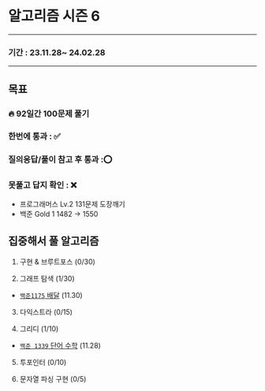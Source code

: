 # 알고리즘 시즌 6

-----------------

### 기간 : 23.11.28~ 24.02.28

----------

## 목표
### 🔥 92일간 100문제 풀기
### 한번에 통과 : ✅️
### 질의응답/풀이 참고 후 통과 :⭕
### 못풀고 답지 확인 : ❌
- 프로그래머스 Lv.2 131문제 도장깨기
- 백준 Gold 1 1482 -> 1550

## 집중해서 풀 알고리즘
1. 구현 & 브루트포스 (0/30)

2. 그래프 탐색 (1/30)
- [`백준1175` 배달](https://www.acmicpc.net/problem/1175) (11.30)

3. 다익스트라 (0/15)


4. 그리디 (1/10)
- [`백준 1339` 단어 수학](https://www.acmicpc.net/problem/1339) (11.28)


5. 투포인터 (0/10)


6. 문자열 파싱 구현 (0/5)